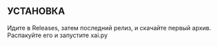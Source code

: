 ## УСТАНОВКА

Идите в Releases, затем последний релиз, и скачайте первый архив.
Распакуйте его и запустите xai.py